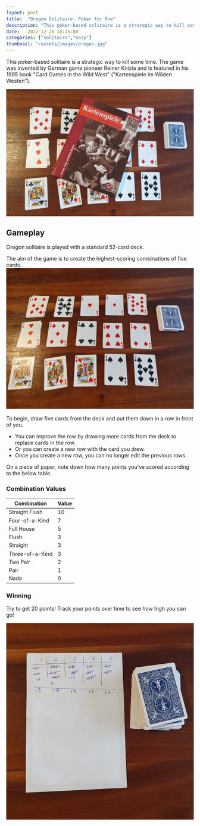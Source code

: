 ```yaml
---
layout: post
title:  "Oregon Solitaire: Poker for One"
description: "This poker-based solitaire is a strategic way to kill some time."
date:   2022-12-26 18:15:00
categories: ["solitaire","easy"]
thumbnail: "/assets/images/oregon.jpg"
---
```

This poker-based solitaire is a strategic way to kill some time. The game was invented by German game pioneer Reiner Knizia and is featured in his 1995 book "Card Games in the Wild West" ("Kartenspiele im Wilden Westen").

![](/assets/images/kniziabook.jpg)

## Gameplay
Oregon solitaire is played with a standard 52-card deck.

The aim of the game is to create the highest-scoring combinations of five cards.  
![](/assets/images/oregon.jpg)

To begin, draw five cards from the deck and put them down in a row in front of you.
- You can improve the row by drawing more cards from the deck to replace cards in the row.
- Or you can create a new row with the card you drew.
- Once you create a new row, you can no longer edit the previous rows.

On a piece of paper, note down how many points you've scored according to the below table.

### Combination Values

| Combination | Value |
| ---- | ----- |
| Straight Flush | 10    |
| Four-of-a-Kind | 7    |
| Full House | 5     |
| Flush    | 3     |
| Straight   | 3     |
| Three-of-a-Kind    | 3     |
| Two Pair    | 2     |
| Pair    | 1     |
| Nada    | 0     |

### Winning
Try to get 20 points! Track your points over time to see how high you can go!

![](/assets/images/oregonscoring.jpg)

